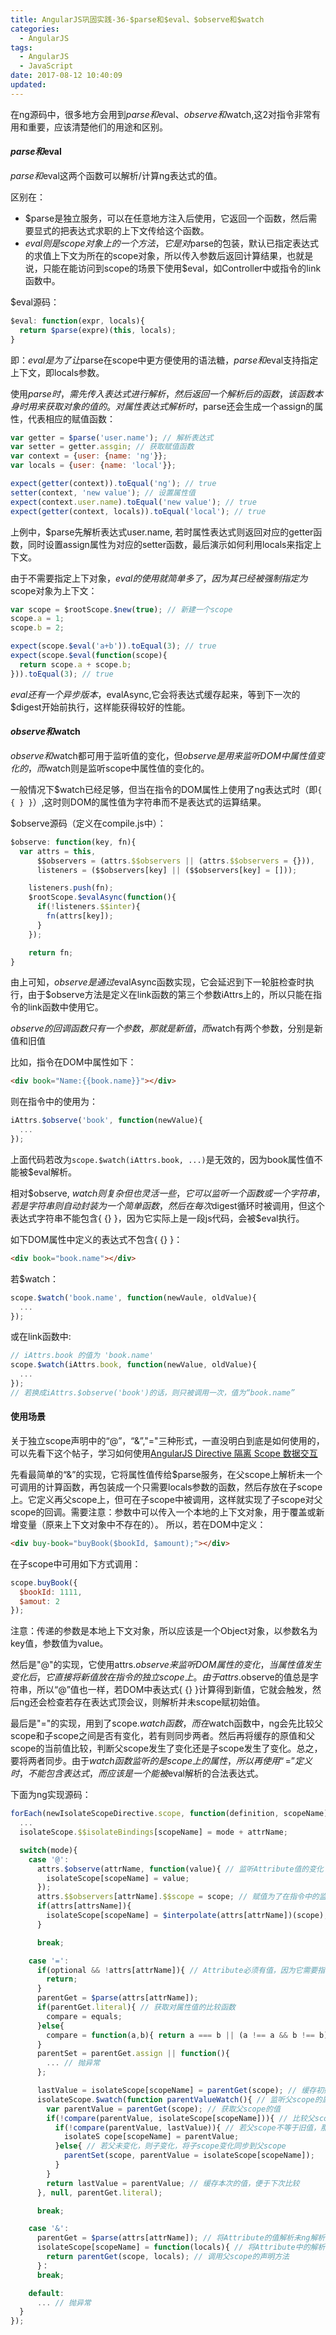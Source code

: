 ```yaml
---
title: AngularJS巩固实践-36-$parse和$eval、$observe和$watch
categories:
  - AngularJS
tags:
  - AngularJS
  - JavaScript
date: 2017-08-12 10:40:09
updated:
---
```


在ng源码中，很多地方会用到$parse和$eval、$observe和$watch,这2对指令非常有用和重要，应该清楚他们的用途和区别。

#### $parse和$eval
$parse和$eval这两个函数可以解析/计算ng表达式的值。

区别在：
- $parse是独立服务，可以在任意地方注入后使用，它返回一个函数，然后需要显式的把表达式求职的上下文传给这个函数。
- $eval则是scope对象上的一个方法，它是对$parse的包装，默认已指定表达式的求值上下文为所在的scope对象，所以传入参数后返回计算结果，也就是说，只能在能访问到scope的场景下使用$eval，如Controller中或指令的link函数中。

$eval源码：
```js
$eval: function(expr, locals){
  return $parse(expre)(this, locals);
}
```
即：$eval是为了让$parse在scope中更方便使用的语法糖，$parse和$eval支持指定上下文，即locals参数。

使用$parse时，需先传入表达式进行解析，然后返回一个解析后的函数，该函数本身时用来获取对象的值的。对属性表达式解析时，$parse还会生成一个assign的属性，代表相应的赋值函数：
```js
var getter = $parse('user.name'); // 解析表达式
var setter = getter.assgin; // 获取赋值函数
var context = {user: {name: 'ng'}};
var locals = {user: {name: 'local'}};

expect(getter(context)).toEqual('ng'); // true
setter(context, 'new value'); // 设置属性值
expect(context.user.name).toEqual('new value'); // true
expect(getter(context, locals)).toEqual('local'); // true
```
上例中，$parse先解析表达式user.name, 若时属性表达式则返回对应的getter函数，同时设置assign属性为对应的setter函数，最后演示如何利用locals来指定上下文。

由于不需要指定上下对象，$eval的使用就简单多了，因为其已经被强制指定为$scope对象为上下文：
```js
var scope = $rootScope.$new(true); // 新建一个scope
scope.a = 1;
scope.b = 2;

expect(scope.$eval('a+b')).toEqual(3); // true
expect(scope.$eval(function(scope){
  return scope.a + scope.b;
})).toEqual(3); // true
```

$eval还有一个异步版本，$evalAsync,它会将表达式缓存起来，等到下一次的$digest开始前执行，这样能获得较好的性能。

#### $observe和$watch
$observe和$watch都可用于监听值的变化，但$observe是用来监听DOM中属性值变化的，而$watch则是监听scope中属性值的变化的。

一般情况下$watch已经足够，但当在指令的DOM属性上使用了ng表达式时（即`{ { } }`）,这时则DOM的属性值为字符串而不是表达式的运算结果。

$observe源码（定义在compile.js中）：
```js
$observe: function(key, fn){
  var attrs = this,
      $$observers = (attrs.$$observers || (attrs.$$observers = {})),
      listeners = ($$observers[key] || ($$observers[key] = []));

    listeners.push(fn);
    $rootScope.$evalAsync(function(){
      if(!listeners.$$inter){
        fn(attrs[key]);
      }
    });

    return fn;
}
```
由上可知，$observe是通过$evalAsync函数实现，它会延迟到下一轮脏检查时执行，由于$observe方法是定义在link函数的第三个参数iAttrs上的，所以只能在指令的link函数中使用它。

$observe的回调函数只有一个参数，那就是新值，而$watch有两个参数，分别是新值和旧值

比如，指令在DOM中属性如下：
```html
<div book="Name:{{book.name}}"></div>
```
则在指令中的使用为：
```js
iAttrs.$observe('book', function(newValue){
  ...
});
```
上面代码若改为`scope.$watch(iAttrs.book, ...)`是无效的，因为book属性值不能被$eval解析。

相对$observe, $watch则复杂但也灵活一些，它可以监听一个函数或一个字符串，若是字符串则自动封装为一个简单函数，然后在每次$digest循环时被调用，但这个表达式字符串不能包含{ {} }，因为它实际上是一段js代码，会被$eval执行。

如下DOM属性中定义的表达式不包含{ {} }：
```html
<div book="book.name"></div>
```
若$watch：
```js
scope.$watch('book.name', function(newVaule, oldValue){
  ...
});
```
或在link函数中:
```js
// iAttrs.book 的值为 'book.name'
scope.$watch(iAttrs.book, function(newValue, oldValue){
  ...
});
// 若换成iAttrs.$observe('book')的话，则只被调用一次，值为“book.name”
```

#### 使用场景
关于独立scope声明中的“@”，“&”,"="三种形式，一直没明白到底是如何使用的，可以先看下这个帖子，学习如何使用[AngularJS Directive 隔离 Scope 数据交互](https://blog.coding.net/blog/AngularJS-directive-isolate-scope?type=early)

先看最简单的“&”的实现，它将属性值传给$parse服务，在父scope上解析未一个可调用的计算函数，再包装成一个只需要locals参数的函数，然后存放在子scope上。它定义再父scope上，但可在子scope中被调用，这样就实现了子scope对父scope的回调。需要注意：参数中可以传入一个本地的上下文对象，用于覆盖或新增变量（原来上下文对象中不存在的）。
所以，若在DOM中定义：
```html
<div buy-book="buyBook($bookId, $amount);"></div>
```
在子scope中可用如下方式调用：
```js
scope.buyBook({
  $bookId: 1111,
  $amout: 2
});
```
注意：传递的参数是本地上下文对象，所以应该是一个Object对象，以参数名为key值，参数值为value。

然后是"@"的实现，它使用attrs.$observe来监听DOM属性的变化，当属性值发生变化后，它直接将新值放在指令的独立scope上。由于attrs.$observe的值总是字符串，所以“@”值也一样，若DOM中表达式{ {} }计算得到新值，它就会触发，然后ng还会检查若存在表达式顶会议，则解析并未scope赋初始值。

最后是"="的实现，用到了scope.$watch函数，而在$watch函数中，ng会先比较父scope和子scope之间是否有变化，若有则同步两者。然后再将缓存的原值和父scope的当前值比较，判断父scope发生了变化还是子scope发生了变化。总之，要将两者同步。由于$watch函数监听的是scope上的属性，所以再使用“=”定义时，不能包含{ {} }表达式，而应该是一个能被$eval解析的合法表达式。

下面为ng实现源码：
```js
forEach(newIsolateScopeDirective.scope, function(definition, scopeName){
  ...
  isolateScope.$$isolateBindings[scopeName] = mode + attrName;

  switch(mode){
    case '@':
      attrs.$observe(attrName, function(value){ // 监听Attribute值的变化
        isolateScope[scopeName] = value;
      });
      attrs.$$observers[attrName].$$scope = scope; // 赋值为了在指令中的监听使用
      if(attrs[attrsName]){
        isolateScope[scopeName] = $interpolate(attrs[attrName])(scope); // 解析初始值，赋值在scope上
      }

      break;

    case '=':
      if(optional && !attrs[attrName]){ // Attribute必须有值，因为它需要指向父scope的model属性
        return;
      }
      parentGet = $parse(attrs[attrName]);
      if(parentGet.literal){ // 获取对属性值的比较函数
        compare = equals;
      }else{
        compare = function(a,b){ return a === b || (a !== a && b !== b); };
      }
      parentSet = parentGet.assign || function(){
        ... // 抛异常
      };

      lastValue = isolateScope[scopeName] = parentGet(scope); // 缓存初始值，用于区分父还是子scope的变化
      isolateScope.$watch(function parentValueWatch(){ // 监听父scope的属性是否发生变化
        var parentValue = parentGet(scope); // 获取父scope的值
        if(!compare(parentValue, isolateScope[scopeName])){ // 比较父scope和子scope是否变化
          if(!compare(parentValue, lastValue)){ // 若父scope不等于旧值，那么说明父变化，将赋值给子scope
            isolateS cope[scopeName] = parentValue;
          }else{ // 若父未变化，则子变化，将子scope变化同步到父scope
            parentSet(scope, parentValue = isolateScope[scopeName]);
          }
        }
        return lastValue = parentValue; // 缓存本次的值，便于下次比较
      }, null, parentGet.literal);

      break;

    case '&':
      parentGet = $parse(attrs[attrName]); // 将Attribute的值解析未ng解析表达式函数
      isolateScope[scopeName] = function(locals){ // 将Attribute中的解析函数继续封装未一个函数，供子scope调用
        return parentGet(scope, locals); // 调用父scope的声明方法
      }：
      break;

    default:
      ... // 抛异常
  }
});
```